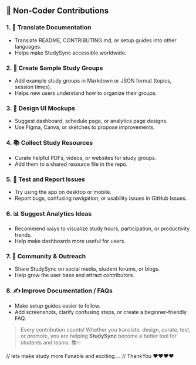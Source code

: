 
## 🙌 Non-Coder Contributions

### 1. 📖 Translate Documentation
- Translate README, CONTRIBUTING.md, or setup guides into other languages.  
- Helps make StudySync accessible worldwide.

### 2. 📝 Create Sample Study Groups
- Add example study groups in Markdown or JSON format (topics, session times).  
- Helps new users understand how to organize their groups.

### 3. 🎨 Design UI Mockups
- Suggest dashboard, schedule page, or analytics page designs.  
- Use Figma, Canva, or sketches to propose improvements.

### 4. 📚 Collect Study Resources
- Curate helpful PDFs, videos, or websites for study groups.  
- Add them to a shared resource file in the repo.

### 5. 🧪 Test and Report Issues
- Try using the app on desktop or mobile.  
- Report bugs, confusing navigation, or usability issues in GitHub Issues.

### 6. 📊 Suggest Analytics Ideas
- Recommend ways to visualize study hours, participation, or productivity trends.  
- Help make dashboards more useful for users.

### 7. 📣 Community & Outreach
- Share StudySync on social media, student forums, or blogs.  
- Help grow the user base and attract contributors.

### 8. ✍️ Improve Documentation / FAQs
- Make setup guides easier to follow.  
- Add screenshots, clarify confusing steps, or create a beginner-friendly FAQ.

> Every contribution counts! Whether you translate, design, curate, test, or promote, you are helping **StudySync** become a better tool for students and teams. 📚✨

// lets make study more Funable and exciting....
// ThankYou ❤️❤️❤️❤️
